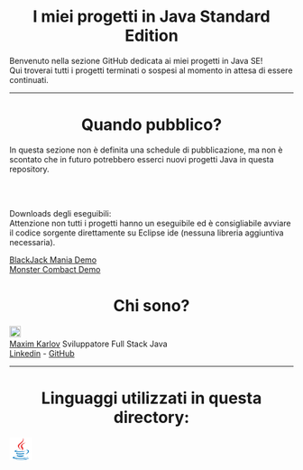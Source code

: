 <h1 align="center">I miei progetti in Java Standard Edition</h1>
 
<p>
    Benvenuto nella sezione GitHub dedicata ai miei progetti in Java SE! <br>
    Qui troverai tutti i progetti terminati o sospesi al momento in attesa di essere continuati.
</p>
 
<hr>
 
<h1 align="center">Quando pubblico?</h1>
 
  In questa sezione non è definita una schedule di pubblicazione, ma non è scontato che in futuro
  potrebbero esserci nuovi progetti Java in questa repository.
 
 <br>
 <br>

Downloads degli eseguibili:<br>
Attenzione non tutti i progetti hanno un eseguibile ed è consigliabile avviare il codice sorgente
direttamente su Eclipse ide (nessuna libreria aggiuntiva necessaria).

[BlackJack Mania Demo](https://mega.nz/folder/wlo3SYpa#0sy7QPxLwb_YvSKjEarsQQ) <br>
[Monster Combact Demo](https://mega.nz/folder/Vx4hXZBB#qg7z6KgQu3Y6GqznVulYcg)

<h1 align="center">Chi sono?</h1>
 
<img src="https://user-images.githubusercontent.com/95580482/212113170-fc280d3c-1a93-4e5e-870c-3404efb77d85.png" width=20% height=20%><br>
[Maxim Karlov](https://www.linkedin.com/in/maxim-karlov-34b859162/) Sviluppatore Full Stack Java <br>
[Linkedin](https://www.linkedin.com/in/maxim-karlov-34b859162/) - [GitHub](https://github.com/IlMaxone)

<hr>
 
<h1 align="center">Linguaggi utilizzati in questa directory:</h1>
<p align="left"> <a href="https://www.java.com" target="_blank" rel="noreferrer"> <img src="https://raw.githubusercontent.com/devicons/devicon/master/icons/java/java-original.svg" alt="java" width="40" height="40"/> </a> </p>